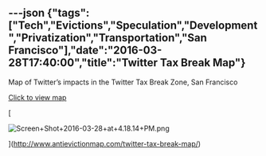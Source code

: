 ---json
{"tags":["Tech","Evictions","Speculation","Development","Privatization","Transportation","San Francisco"],"date":"2016-03-28T17:40:00","title":"Twitter Tax Break Map"}
---

Map of Twitter’s impacts in the Twitter Tax Break Zone, San Francisco

[Click to view map](http://www.antievictionmap.com/twitter-tax-break-map/)

[

![Screen+Shot+2016-03-28+at+4.18.14+PM.png](/assets/uploads/Screen%2BShot%2B2016-03-28%2Bat%2B4.18.14%2BPM.png)

](http://www.antievictionmap.com/twitter-tax-break-map/)